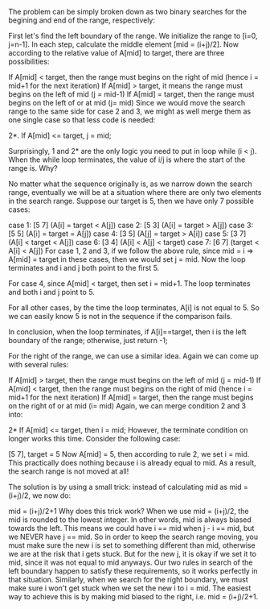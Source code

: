 The problem can be simply broken down as two binary searches for the begining and end of the range, respectively:

First let's find the left boundary of the range. We initialize the range to [i=0, j=n-1]. In each step, calculate the middle element [mid = (i+j)/2]. Now according to the relative value of A[mid] to target, there are three possibilities:

If A[mid] < target, then the range must begins on the right of mid (hence i = mid+1 for the next iteration)
If A[mid] > target, it means the range must begins on the left of mid (j = mid-1)
If A[mid] = target, then the range must begins on the left of or at mid (j= mid)
Since we would move the search range to the same side for case 2 and 3, we might as well merge them as one single case so that less code is needed:

2*. If A[mid] <= target, j = mid;

Surprisingly, 1 and 2* are the only logic you need to put in loop while (i < j). When the while loop terminates, the value of i/j is where the start of the range is. Why?

No matter what the sequence originally is, as we narrow down the search range, eventually we will be at a situation where there are only two elements in the search range. Suppose our target is 5, then we have only 7 possible cases:

case 1: [5 7] (A[i] = target < A[j])
case 2: [5 3] (A[i] = target > A[j])
case 3: [5 5] (A[i] = target = A[j])
case 4: [3 5] (A[j] = target > A[i])
case 5: [3 7] (A[i] < target < A[j])
case 6: [3 4] (A[i] < A[j] < target)
case 7: [6 7] (target < A[i] < A[j])
For case 1, 2 and 3, if we follow the above rule, since mid = i => A[mid] = target in these cases, then we would set j = mid. Now the loop terminates and i and j both point to the first 5.

For case 4, since A[mid] < target, then set i = mid+1. The loop terminates and both i and j point to 5.

For all other cases, by the time the loop terminates, A[i] is not equal to 5. So we can easily know 5 is not in the sequence if the comparison fails.

In conclusion, when the loop terminates, if A[i]==target, then i is the left boundary of the range; otherwise, just return -1;

For the right of the range, we can use a similar idea. Again we can come up with several rules:

If A[mid] > target, then the range must begins on the left of mid (j = mid-1)
If A[mid] < target, then the range must begins on the right of mid (hence i = mid+1 for the next iteration)
If A[mid] = target, then the range must begins on the right of or at mid (i= mid)
Again, we can merge condition 2 and 3 into:

2* If A[mid] <= target, then i = mid;
However, the terminate condition on longer works this time. Consider the following case:

[5 7], target = 5
Now A[mid] = 5, then according to rule 2, we set i = mid. This practically does nothing because i is already equal to mid. As a result, the search range is not moved at all!

The solution is by using a small trick: instead of calculating mid as mid = (i+j)/2, we now do:

mid = (i+j)/2+1
Why does this trick work? When we use mid = (i+j)/2, the mid is rounded to the lowest integer. In other words, mid is always biased towards the left. This means we could have i == mid when j - i == mid, but we NEVER have j == mid. So in order to keep the search range moving, you must make sure the new i is set to something different than mid, otherwise we are at the risk that i gets stuck. But for the new j, it is okay if we set it to mid, since it was not equal to mid anyways. Our two rules in search of the left boundary happen to satisfy these requirements, so it works perfectly in that situation. Similarly, when we search for the right boundary, we must make sure i won't get stuck when we set the new i to i = mid. The easiest way to achieve this is by making mid biased to the right, i.e. mid = (i+j)/2+1.

